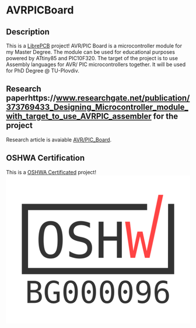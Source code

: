 # AVRPICBoard

## Description
This is a [LibrePCB](https://librepcb.org) project!
AVR/PIC Board is a microcontroller module for my Master Degree. 
The module can be used for educational purposes powered by ATtiny85 and PIC10F320. 
 The target of the project is to use  Assembly languages
  for  AVR/ PIC microcontrollers together.
  It will be used for PhD Degree @ TU-Plovdiv.
## Research paperhttps://www.researchgate.net/publication/373769433_Designing_Microcontroller_module_with_target_to_use_AVRPIC_assembler for the project
Research article is avaiable [AVR/PIC_Board](https://www.researchgate.net/publication/373769433_Designing_Microcontroller_module_with_target_to_use_AVRPIC_assembler).
## OSHWA Certification
This is a [OSHWA Certificated](https://certification.oshwa.org/bg000096.html) project!
![Project is certificated ](BG000096.png "23.08.02")
